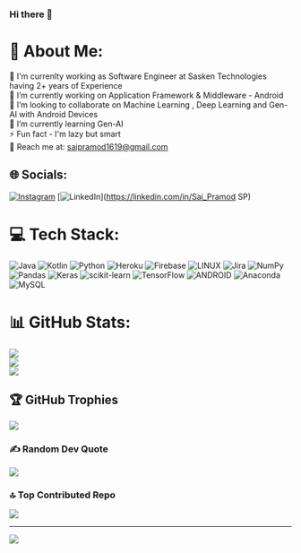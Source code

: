 ### Hi there 👋


# 💫 About Me:
🔭 I'm currenlty working as Software Engineer at Sasken Technologies having 2+ years of Experience<br>🔭 I’m currently working on Application Framework & Middleware - Android<br>👯 I’m looking to collaborate on Machine Learning , Deep Learning and Gen-AI with Android Devices<br>🌱 I’m currently learning Gen-AI<br>⚡ Fun fact - I'm lazy but smart<br>🤝 Reach me at: saipramod1619@gmail.com


## 🌐 Socials:
[![Instagram](https://img.shields.io/badge/Instagram-%23E4405F.svg?logo=Instagram&logoColor=white)](https://instagram.com/sai_pramod_1916) [![LinkedIn](https://img.shields.io/badge/LinkedIn-%230077B5.svg?logo=linkedin&logoColor=white)](https://linkedin.com/in/Sai_Pramod SP) 

# 💻 Tech Stack:
![Java](https://img.shields.io/badge/kotlin-%230095D5.svg?style=for-the-badge&logo=kotlin&logoColor=white) ![Kotlin](https://img.shields.io/badge/python-3670A0?style=for-the-badge&logo=python&logoColor=ffdd54) ![Python](https://img.shields.io/badge/java-%23ED8B00.svg?style=for-the-badge&logo=java&logoColor=white) ![Heroku](https://img.shields.io/badge/heroku-%23430098.svg?style=for-the-badge&logo=heroku&logoColor=white) ![Firebase](https://img.shields.io/badge/firebase-%23039BE5.svg?style=for-the-badge&logo=firebase) ![LINUX](https://img.shields.io/badge/Linux-FCC624?style=for-the-badge&logo=linux&logoColor=black) ![Jira](https://img.shields.io/badge/jira-%230A0FFF.svg?style=for-the-badge&logo=jira&logoColor=white) ![NumPy](https://img.shields.io/badge/numpy-%23013243.svg?style=for-the-badge&logo=numpy&logoColor=white) ![Pandas](https://img.shields.io/badge/pandas-%23150458.svg?style=for-the-badge&logo=pandas&logoColor=white) ![Keras](https://img.shields.io/badge/Keras-%23D00000.svg?style=for-the-badge&logo=Keras&logoColor=white) ![scikit-learn](https://img.shields.io/badge/scikit--learn-%23F7931E.svg?style=for-the-badge&logo=scikit-learn&logoColor=white) ![TensorFlow](https://img.shields.io/badge/TensorFlow-%23FF6F00.svg?style=for-the-badge&logo=TensorFlow&logoColor=white) ![ANDROID](https://img.shields.io/badge/android-%2320232a.svg?style=for-the-badge&logo=android&logoColor=%a4c639) ![Anaconda](https://img.shields.io/badge/Anaconda-%2344A833.svg?style=for-the-badge&logo=anaconda&logoColor=white) ![MySQL](https://img.shields.io/badge/mysql-%2300f.svg?style=for-the-badge&logo=mysql&logoColor=white)
# 📊 GitHub Stats:
![](https://github-readme-stats.vercel.app/api?username=sai-pramod-sp&theme=shades-of-purple&hide_border=false&include_all_commits=false&count_private=false)<br/>
![](https://github-readme-streak-stats.herokuapp.com/?user=sai-pramod-sp&theme=shades-of-purple&hide_border=false)<br/>
![](https://github-readme-stats.vercel.app/api/top-langs/?username=sai-pramod-sp&theme=shades-of-purple&hide_border=false&include_all_commits=false&count_private=false&layout=compact)

## 🏆 GitHub Trophies
![](https://github-profile-trophy.vercel.app/?username=sai-pramod-sp&theme=radical&no-frame=false&no-bg=false&margin-w=4)

### ✍️ Random Dev Quote
![](https://quotes-github-readme.vercel.app/api?type=horizontal&theme=light)

### 🔝 Top Contributed Repo
![](https://github-contributor-stats.vercel.app/api?username=sai-pramod-sp&limit=5&theme=dark&combine_all_yearly_contributions=true)

---
[![](https://visitcount.itsvg.in/api?id=sai-pramod-sp&icon=0&color=0)](https://visitcount.itsvg.in)

<!-- Proudly created with GPRM ( https://gprm.itsvg.in ) -->
